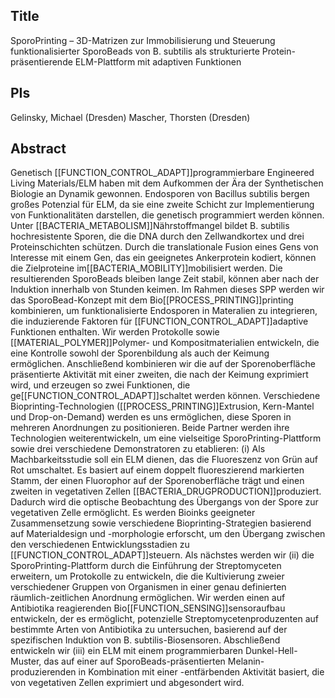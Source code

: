 ## Title
SporoPrinting – 3D-Matrizen zur Immobilisierung und Steuerung funktionalisierter SporoBeads von B. subtilis als strukturierte Protein-präsentierende ELM-Plattform mit adaptiven Funktionen

## PIs
Gelinsky, Michael (Dresden)
Mascher, Thorsten (Dresden)

## Abstract
Genetisch [[FUNCTION_CONTROL_ADAPT]]programmierbare Engineered Living Materials/ELM haben mit dem Aufkommen der Ära der Synthetischen Biologie an Dynamik gewonnen. Endosporen von Bacillus subtilis bergen großes Potenzial für ELM, da sie eine zweite Schicht zur Implementierung von Funktionalitäten darstellen, die genetisch programmiert werden können. Unter [[BACTERIA_METABOLISM]]Nährstoffmangel bildet B. subtilis hochresistente Sporen, die die DNA durch den Zellwandkortex und drei Proteinschichten schützen. Durch die translationale Fusion eines Gens von Interesse mit einem Gen, das ein geeignetes Ankerprotein kodiert, können die Zielproteine im[[BACTERIA_MOBILITY]]mobilisiert werden. Die resultierenden SporoBeads bleiben lange Zeit stabil, können aber nach der Induktion innerhalb von Stunden keimen.
Im Rahmen dieses SPP werden wir das SporoBead-Konzept mit dem Bio[[PROCESS_PRINTING]]printing kombinieren, um funktionalisierte Endosporen in Materalien zu integrieren, die induzierende Faktoren für [[FUNCTION_CONTROL_ADAPT]]adaptive Funktionen enthalten. Wir werden Protokolle sowie [[MATERIAL_POLYMER]]Polymer- und Kompositmaterialien entwickeln, die eine Kontrolle sowohl der Sporenbildung als auch der Keimung ermöglichen. Anschließend kombinieren wir die auf der Sporenoberfläche präsentierte Aktivität mit einer zweiten, die nach der Keimung exprimiert wird, und erzeugen so zwei Funktionen, die ge[[FUNCTION_CONTROL_ADAPT]]schaltet werden können. Verschiedene Bioprinting-Technologien ([[PROCESS_PRINTING]]Extrusion, Kern-Mantel und Drop-on-Demand) werden es uns ermöglichen, diese Sporen in mehreren Anordnungen zu positionieren.
Beide Partner werden ihre Technologien weiterentwickeln, um eine vielseitige SporoPrinting-Plattform sowie drei verschiedene Demonstratoren zu etablieren: (i) Als Machbarkeitsstudie soll ein ELM dienen, das die Fluoreszenz von Grün auf Rot umschaltet. Es basiert auf einem doppelt fluoreszierend markierten Stamm, der einen Fluorophor auf der Sporenoberfläche trägt und einen zweiten in vegetativen Zellen [[BACTERIA_DRUGPRODUCTION]]produziert. Dadurch wird die optische Beobachtung des Übergangs von der Spore zur vegetativen Zelle ermöglicht. Es werden Bioinks geeigneter Zusammensetzung sowie verschiedene Bioprinting-Strategien basierend auf Materialdesign und -morphologie erforscht, um den Übergang zwischen den verschiedenen Entwicklungsstadien zu [[FUNCTION_CONTROL_ADAPT]]steuern. Als nächstes werden wir (ii) die SporoPrinting-Plattform durch die Einführung der Streptomyceten erweitern, um Protokolle zu entwickeln, die die Kultivierung zweier verschiedener Gruppen von Organismen in einer genau definierten räumlich-zeitlichen Anordnung ermöglichen. Wir werden einen auf Antibiotika reagierenden Bio[[FUNCTION_SENSING]]sensoraufbau entwickeln, der es ermöglicht, potenzielle Streptomycetenproduzenten auf bestimmte Arten von Antibiotika zu untersuchen, basierend auf der spezifischen Induktion von B. subtilis-Biosensoren. Abschließend entwickeln wir (iii) ein ELM mit einem programmierbaren Dunkel-Hell-Muster, das auf einer auf SporoBeads-präsentierten Melanin-produzierenden in Kombination mit einer -entfärbenden Aktivität basiert, die von vegetativen Zellen exprimiert und abgesondert wird.